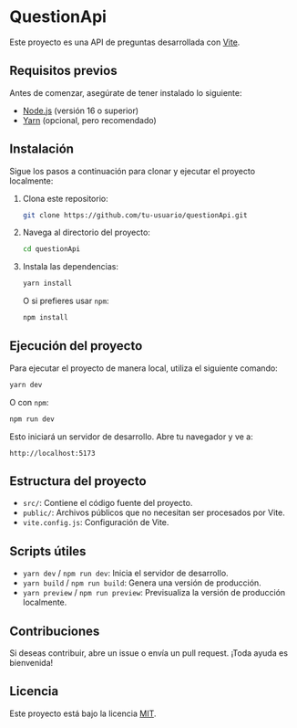 # QuestionApi

Este proyecto es una API de preguntas desarrollada con [Vite](https://vitejs.dev/).

## Requisitos previos

Antes de comenzar, asegúrate de tener instalado lo siguiente:

- [Node.js](https://nodejs.org/) (versión 16 o superior)
- [Yarn](https://yarnpkg.com/) (opcional, pero recomendado)

## Instalación

Sigue los pasos a continuación para clonar y ejecutar el proyecto localmente:

1. Clona este repositorio:
   ```bash
   git clone https://github.com/tu-usuario/questionApi.git
   ```

2. Navega al directorio del proyecto:
   ```bash
   cd questionApi
   ```

3. Instala las dependencias:
   ```bash
   yarn install
   ```
   O si prefieres usar `npm`:
   ```bash
   npm install
   ```

## Ejecución del proyecto

Para ejecutar el proyecto de manera local, utiliza el siguiente comando:

```bash
yarn dev
```

O con `npm`:

```bash
npm run dev
```

Esto iniciará un servidor de desarrollo. Abre tu navegador y ve a:

```
http://localhost:5173
```

## Estructura del proyecto

- `src/`: Contiene el código fuente del proyecto.
- `public/`: Archivos públicos que no necesitan ser procesados por Vite.
- `vite.config.js`: Configuración de Vite.

## Scripts útiles

- `yarn dev` / `npm run dev`: Inicia el servidor de desarrollo.
- `yarn build` / `npm run build`: Genera una versión de producción.
- `yarn preview` / `npm run preview`: Previsualiza la versión de producción localmente.

## Contribuciones

Si deseas contribuir, abre un issue o envía un pull request. ¡Toda ayuda es bienvenida!

## Licencia

Este proyecto está bajo la licencia [MIT](./LICENSE).
